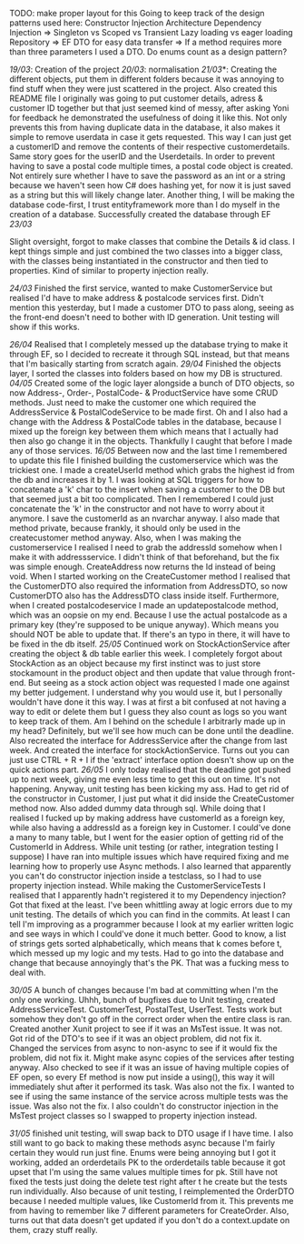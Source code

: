 TODO: make proper layout for this
Going to keep track of the design patterns used here:
Constructor Injection
Architecture
Dependency Injection => Singleton vs Scoped vs Transient 
Lazy loading vs eager loading 
Repository => EF
DTO for easy data transfer => If a method requires more than three parameters I used a DTO.
Do enums count as a design pattern?

*19/03*: 
Creation of the project
*20/03*: 
normalisation
*21/03**: 
Creating the different objects, put them in different folders because it was annoying to find stuff when they were just scattered in the project. 
		  Also created this README file
		  I originally was going to put customer details, adress & customer ID together but that just seemed kind of messy, after asking Yoni for feedback he demonstrated the usefulness of doing it like this. 
		  Not only prevents this from having duplicate data in the database, it also makes it simple to remove userdata in case it gets requested. 
		  This way I can just get a customerID and remove the contents of their respective customerdetails. 
		  Same story goes for the userID and the Userdetails. 
		  In order to prevent having to save a postal code multiple times, a postal code object is created. 
		  Not entirely sure whether I have to save the password as an int or a string because we haven't seen how C# does hashing yet, for now it is just saved as a string but this will likely change later.
		  Another thing, I will be making the database code-first, I trust entityframework more than I do myself in the creation of a database.
		  Successfully created the database through EF
*23/03*

Slight oversight, forgot to make classes that combine the Details & id class. I kept things simple and just combined the two classes into a bigger class, with the classes being instantiated in the constructor and then tied to properties. Kind of similar to property injection really. 

*24/03*
Finished the first service, wanted to make CustomerService but realised I'd have to make address & postalcode services first. Didn't mention this yesterday, but I made a customer DTO to pass along, seeing as the front-end doesn't need to bother with ID generation. Unit testing will show if this works. 

*26/04*
Realised that I completely messed up the database trying to make it through EF, so I decided to recreate it through SQL instead, but that means that I'm basically starting from scratch again. 
*29/04*
Finished the objects layer, I sorted the classes into folders based on how my DB is structured. 
*04/05*
Created some of the logic layer alongside a bunch of DTO objects, so now Address-, Order-, PostalCode- & ProductService have some CRUD methods. Just need to make the customer one which required the AddressService & PostalCodeService to be made first. Oh and I also had a change with the Address & PostalCode tables in the database, because I mixed up the foreign key between them which means that I actually had then also go change it in the objects. Thankfully I caught that before I made any of those services.
*16/05*
Between now and the last time I remembered to update this file I finished building the customerservice which was the trickiest one. I made a createUserId method which grabs the highest id from the db and increases it by 1. I was looking at SQL triggers for how to concatenate a 'k' char to the insert when saving a customer to the DB but that seemed just a bit too complicated. Then I remembered I could just concatenate the 'k' in the constructor and not have to worry about it anymore. I save the customerId as an nvarchar anyway. I also made that method private, because frankly, it should only be used in the createcustomer method anyway. 
Also, when I was making the customerservice I realised I need to grab the addressId somehow when I make it with addressservice. I didn't think of that beforehand, but the fix was simple enough. CreateAddress now returns the Id instead of being void. When I started working on the CreateCustomer method I realised that the CustomerDTO also required the information from AddressDTO, so now CustomerDTO also has the AddressDTO class inside itself. 
Furthermore, when I created postalcodeservice I made an updatepostalcode method, which was an oopsie on my end. Because I use the actual postalcode as a primary key (they're supposed to be unique anyway). Which means you should NOT be able to update that. If there's an typo in there, it will have to be fixed in the db itself.
*25/05*
Continued work on StockActionService after creating the object & db table earlier this week. I completely forgot about StockAction as an object because my first instinct was to just store stockamount in the product object and then update that value through front-end. But seeing as a stock action object was requested I made one against my better judgement. I understand why you would use it, but I personally wouldn't have done it this way. I was at first a bit confused at not having a way to edit or delete them but I guess they also count as logs so you want to keep track of them.
Am I behind on the schedule I arbitrarly made up in my head? Definitely, but we'll see how much can be done until the deadline.
Also recreated the interface for AddressService after the change from last week. And created the interface for stockActionService. Turns out you can just use CTRL + R + I if the 'extract' interface option doesn't show up on the quick actions part.
*26/05*
I only today realised that the deadline got pushed up to next week, giving me even less time to get this out on time. It's not happening. 
Anyway, unit testing has been kicking my ass. Had to get rid of the constructor in Customer, I just put what it did inside the CreateCustomer method now. 
Also added dummy data through sql. While doing that I realised I fucked up by making address have customerId as a foreign key, while also having a addressId as a foreign key in Customer. I could've done a many to many table, but I went for the easier option of getting rid of the CustomerId in Address. 
While unit testing (or rather, integration testing I suppose) I have ran into multiple issues which have required fixing and me learning how to properly use Async methods.
I also learned that apparently you can't do constructor injection inside a testclass, so I had to use property injection instead.
While making the CustomerServiceTests I realised that I apparently hadn't registered it to my Dependency injection? Got that fixed at the least.
I've been whittling away at logic errors due to my unit testing. The details of which you can find in the commits.
At least I can tell I'm improving as a programmer because I look at my earlier written logic and see ways in which I could've done it much better.
Good to know, a list of strings gets sorted alphabetically, which means that k comes before t, which messed up my logic and my tests. Had to go into the database and change that because annoyingly that's the PK. That was a fucking mess to deal with. 

*30/05*
A bunch of changes because I'm bad at committing when I'm the only one working. 
Uhhh, bunch of bugfixes due to Unit testing, created AddressServiceTest. CustomerTest, PostalTest, UserTest. Tests work but somehow they don't go off in the correct order when the entire class is ran. Created another Xunit project to see if it was an MsTest issue. It was not. 
Got rid of the DTO's to see if it was an object problem, did not fix it. Changed the services from async to non-async to see if it would fix the problem, did not fix it. Might make async copies of the services after testing anyway.
Also checked to see if it was an issue of having multiple copies of EF open, so every Ef method is now put inside a using(), this way it will immediately shut after it performed its task. Was also not the fix. I wanted to see if using the same instance of the service across multiple tests was the issue. Was also not the fix. I also couldn't do constructor injection in the MsTest project classes so I swapped to property injection instead.

*31/05*
finished unit testing, will swap back to DTO usage if I have time. I also still want to go back to making these methods async because I'm fairly certain they would run just fine.
Enums were being annoying but I got it working, added an orderdetails PK to the orderdetails table because it got upset that I'm using the same values multiple times for pk.
Still have not fixed the tests just doing the delete test right after t he create but the tests run individually. 
Also because of unit testing, I reimplemented the OrderDTO because I needed multiple values, like CustomerId from it. This prevents me from having to remember like 7 different parameters for CreateOrder.
Also, turns out that data doesn't get updated if you don't do a context.update on them, crazy stuff really.